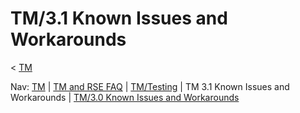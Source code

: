 

TM/3.1 Known Issues and Workarounds
===================================

< [TM](./TM "TM")

Nav: [TM](./TM "TM") | [TM and RSE FAQ](./TM_and_RSE_FAQ "TM and RSE FAQ") | [TM/Testing](./Testing "TM/Testing") | TM 3.1 Known Issues and Workarounds | [TM/3.0 Known Issues and Workarounds](./3.0_Known_Issues_and_Workarounds "TM/3.0 Known Issues and Workarounds")

